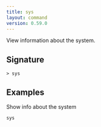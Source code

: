 ```yaml
---
title: sys
layout: command
version: 0.59.0
---
```


View information about the system.

## Signature

```> sys ```

## Examples

Show info about the system
```shell
sys
```

